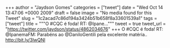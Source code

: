
+++
author = "Jaydson Gomes"
categories = ["tweet"]
date = "Wed Oct 14 13:47:06 +0000 2009"
draft = false
image = "No media found for this Tweet"
slug = "1c2acad7c86d194a3424b51b658f8a33601539a1"
tags = ["tweet"]
title = """O #CQC é foda! RT: @Ipane..."""
tweet = true
tweet_url = "https://twitter.com/jaydson/status/4862034676"
+++
O #CQC é foda! RT: @IpanemaFM: Parabéns ao @DaniloGentili pela excelente matéria.. http://bit.ly/3lwQNl
